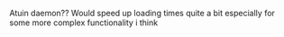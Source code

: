 Atuin daemon?? Would speed up loading times quite a bit especially for some more complex functionality i think

